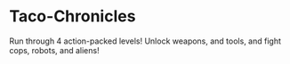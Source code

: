 Taco-Chronicles
===============

Run through 4 action-packed levels! Unlock weapons, and tools, and fight cops, robots, and aliens!
